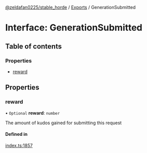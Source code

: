 [@zeldafan0225/stable_horde](../readme.md) / [Exports](../modules.md) / GenerationSubmitted

# Interface: GenerationSubmitted

## Table of contents

### Properties

- [reward](GenerationSubmitted.md#reward)

## Properties

### reward

• `Optional` **reward**: `number`

The amount of kudos gained for submitting this request

#### Defined in

[index.ts:1857](https://github.com/ZeldaFan0225/stable_horde/blob/b03d78a/index.ts#L1857)
